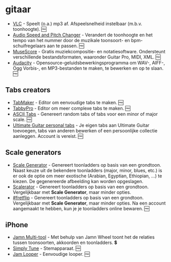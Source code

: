 # gitaar

* [VLC](https://www.videolan.org/vlc/) - Speelt (o.a.) mp3 af. Afspeelsnelheid instelbaar (m.b.v. toonhoogte). 🆓
* [Audio Speed and Pitch Changer](https://vocalremover.org/pitch/) - Verandert de toonhoogte en het tempo van het nummer door de muzikale toonsoort- en bpm-schuifregelaars aan te passen. 🆓
* [MuseScore](https://musescore.org/nl) - Gratis muziekcompositie- en notatiesoftware. Ondersteunt verschillende bestandsformaten, waaronder Guitar Pro, MIDI, XML. 🆓
* [Audacity](https://www.audacityteam.org/) - Opensource-geluidsbewerkingsprogramma om WAV-, AIFF-, Ogg Vorbis-, en MP3-bestanden te maken, te bewerken en op te slaan. 🆓

## Tabs creators
* [TabMaker](https://tab-maker.com/) - Editor om eenvoudige tabs te maken. 🆓
* [TabbyPro](https://tabby.pro/) - Editor om meer complexe tabs te maken. 🆓
* [ASCII Tabs](https://www.asciitabs.com/) - Genereert random tabs of tabs voor een minor of major scale. 🆓
* [Ultimate Guitar personal tabs](https://www.ultimate-guitar.com/contribution/submit/tabs) - Je eigen tabs aan Ultimate Guitar toevoegen, tabs van anderen bewerken of een persoonlijke collectie aanleggen. Account is vereist. 🆓

## Scale generators
* [Scale Generator](https://www.guitarmasterclass.net/scalegenerator/) - Genereert toonladders op basis van een grondtoon. Naast keuze uit de bekendere toonladders (major, minor, blues, etc.) is er ook de optie om meer exotische (Arabian, Egyptian, Ethiopian, ...) te kiezen. De gegenereerde afbeelding kan worden opgeslagen.
* [Scalerator](http://www.scalerator.com/) - Genereert toonladders op basis van een grondtoon. Vergelijkbaar met **Scale Generator**, maar minder opties.
* [#fretflip](https://fretflip.com/) - Genereert toonladders op basis van een grondtoon. Vergelijkbaar met **Scale Generator**, maar minder opties. Na een account aangemaakt te hebben, kun je je toonladders online bewaren. 🆓

## iPhone
* [Jamn Multi-tool](https://www.getjamn.com/) - Met behulp van Jamn Wheel toont het de relaties tussen toonsoorten, akkoorden en toonladders. 💲
* [Simply Tune](https://www.hellosimply.com/simply-tune) - Stemapparaat. 🆓
* [Jam Looper](https://apps.apple.com/us/app/jam-looper/id1061465697) - Eenvoudige looper. 🆓

